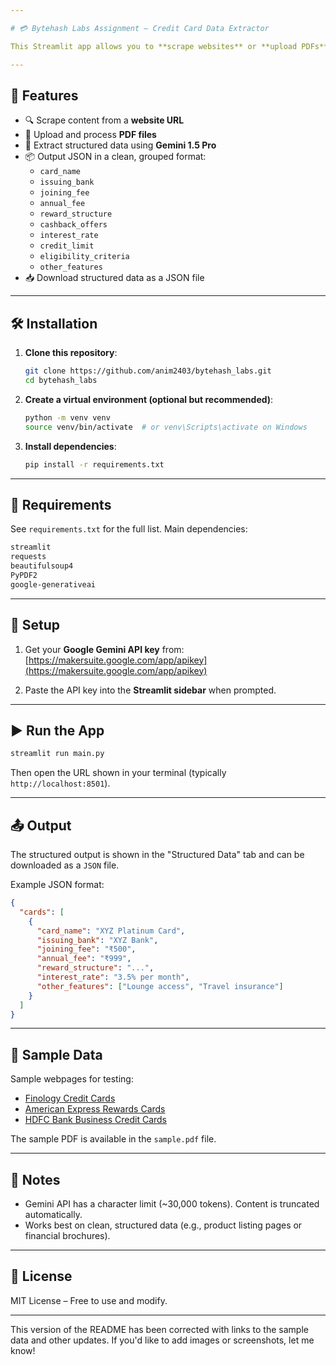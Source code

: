 ```yaml
---

# 💳 Bytehash Labs Assignment – Credit Card Data Extractor

This Streamlit app allows you to **scrape websites** or **upload PDFs** and automatically **extract structured credit card data** 

---
```


## 🚀 Features

- 🔍 Scrape content from a **website URL**
- 📄 Upload and process **PDF files**
- 🤖 Extract structured data using **Gemini 1.5 Pro**
- 📦 Output JSON in a clean, grouped format:
  - `card_name`
  - `issuing_bank`
  - `joining_fee`
  - `annual_fee`
  - `reward_structure`
  - `cashback_offers`
  - `interest_rate`
  - `credit_limit`
  - `eligibility_criteria`
  - `other_features`
- 📥 Download structured data as a JSON file

---

## 🛠 Installation

1. **Clone this repository**:
   ```bash
   git clone https://github.com/anim2403/bytehash_labs.git
   cd bytehash_labs
   ```

2. **Create a virtual environment (optional but recommended)**:
   ```bash
   python -m venv venv
   source venv/bin/activate  # or venv\Scripts\activate on Windows
   ```

3. **Install dependencies**:
   ```bash
   pip install -r requirements.txt
   ```

---

## 🧪 Requirements

See `requirements.txt` for the full list. Main dependencies:

```txt
streamlit
requests
beautifulsoup4
PyPDF2
google-generativeai
```

---

## 🔐 Setup

1. Get your **Google Gemini API key** from:
   [https://makersuite.google.com/app/apikey](https://makersuite.google.com/app/apikey)

2. Paste the API key into the **Streamlit sidebar** when prompted.

---

## ▶️ Run the App

```bash
streamlit run main.py
```

Then open the URL shown in your terminal (typically `http://localhost:8501`).

---

## 📤 Output

The structured output is shown in the "Structured Data" tab and can be downloaded as a `JSON` file.

Example JSON format:
```json
{
  "cards": [
    {
      "card_name": "XYZ Platinum Card",
      "issuing_bank": "XYZ Bank",
      "joining_fee": "₹500",
      "annual_fee": "₹999",
      "reward_structure": "...",
      "interest_rate": "3.5% per month",
      "other_features": ["Lounge access", "Travel insurance"]
    }
  ]
}
```

---

## 📁 Sample Data

Sample webpages for testing:

- [Finology Credit Cards](https://select.finology.in/credit-card)
- [American Express Rewards Cards](https://www.americanexpress.com/in/credit-cards/card-types/rewards-cards/?intlink=in-en-hp-product2-pr-rewardscards-25032021)
- [HDFC Bank Business Credit Cards](https://www.hdfcbank.com/personal/pay/cards/business-credit-cards)

The sample PDF is available in the `sample.pdf` file.

---

## 📌 Notes

- Gemini API has a character limit (~30,000 tokens). Content is truncated automatically.
- Works best on clean, structured data (e.g., product listing pages or financial brochures).

---

## 📄 License

MIT License – Free to use and modify.

---

This version of the README has been corrected with links to the sample data and other updates. If you'd like to add images or screenshots, let me know!
